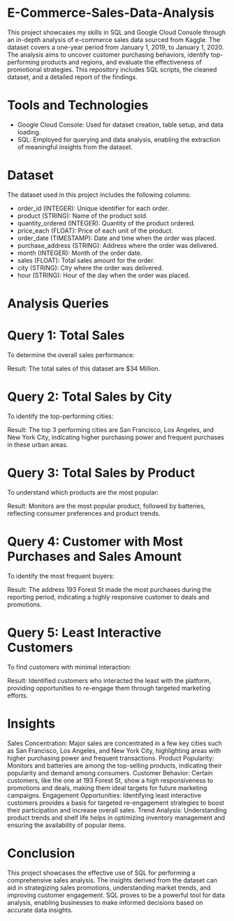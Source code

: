 # E-Commerce-Sales-Data-Analysis
This project showcases my skills in SQL and Google Cloud Console through an in-depth analysis of e-commerce sales data sourced from Kaggle. The dataset covers a one-year period from January 1, 2019, to January 1, 2020. The analysis aims to uncover customer purchasing behaviors, identify top-performing products and regions, and evaluate the effectiveness of promotional strategies. This repository includes SQL scripts, the cleaned dataset, and a detailed report of the findings.

# Tools and Technologies
* Google Cloud Console: Used for dataset creation, table setup, and data loading.
* SQL: Employed for querying and data analysis, enabling the extraction of meaningful insights from the dataset.

# Dataset
The dataset used in this project includes the following columns:

* order_id (INTEGER): Unique identifier for each order.
* product (STRING): Name of the product sold.
* quantity_ordered (INTEGER): Quantity of the product ordered.
* price_each (FLOAT): Price of each unit of the product.
* order_date (TIMESTAMP): Date and time when the order was placed.
* purchase_address (STRING): Address where the order was delivered.
* month (INTEGER): Month of the order date.
* sales (FLOAT): Total sales amount for the order.
* city (STRING): City where the order was delivered.
* hour (STRING): Hour of the day when the order was placed.

# Analysis Queries
# Query 1: Total Sales
To determine the overall sales performance:

Result: The total sales of this dataset are $34 Million.

# Query 2: Total Sales by City
To identify the top-performing cities:

Result: The top 3 performing cities are San Francisco, Los Angeles, and New York City, indicating higher purchasing power and frequent purchases in these urban areas.

# Query 3: Total Sales by Product
To understand which products are the most popular:

Result: Monitors are the most popular product, followed by batteries, reflecting consumer preferences and product trends.

# Query 4: Customer with Most Purchases and Sales Amount
To identify the most frequent buyers:

Result: The address 193 Forest St made the most purchases during the reporting period, indicating a highly responsive customer to deals and promotions.

# Query 5: Least Interactive Customers
To find customers with minimal interaction:

Result: Identified customers who interacted the least with the platform, providing opportunities to re-engage them through targeted marketing efforts.

# Insights

Sales Concentration: Major sales are concentrated in a few key cities such as San Francisco, Los Angeles, and New York City, highlighting areas with higher purchasing power and frequent transactions.
Product Popularity: Monitors and batteries are among the top-selling products, indicating their popularity and demand among consumers.
Customer Behavior: Certain customers, like the one at 193 Forest St, show a high responsiveness to promotions and deals, making them ideal targets for future marketing campaigns.
Engagement Opportunities: Identifying least interactive customers provides a basis for targeted re-engagement strategies to boost their participation and increase overall sales.
Trend Analysis: Understanding product trends and shelf life helps in optimizing inventory management and ensuring the availability of popular items.
# Conclusion
This project showcases the effective use of SQL for performing a comprehensive sales analysis. The insights derived from the dataset can aid in strategizing sales promotions, understanding market trends, and improving customer engagement. SQL proves to be a powerful tool for data analysis, enabling businesses to make informed decisions based on accurate data insights.
